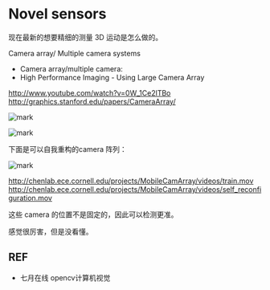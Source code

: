 
# Novel sensors

现在最新的想要精细的测量 3D 运动是怎么做的。


Camera array/ Multiple camera systems

- Camera array/multiple camera:
- High Performance Imaging - Using Large Camera Array

http://www.youtube.com/watch?v=0W_1Ce2lTBo
http://graphics.stanford.edu/papers/CameraArray/


![mark](http://pacdb2bfr.bkt.clouddn.com/blog/image/180817/H94l2lc9ji.png?imageslim)

![mark](http://pacdb2bfr.bkt.clouddn.com/blog/image/180817/Ad9mL9Af4l.png?imageslim)


下面是可以自我重构的camera 阵列：

![mark](http://pacdb2bfr.bkt.clouddn.com/blog/image/180817/48eK8LG8Ll.png?imageslim)

http://chenlab.ece.cornell.edu/projects/MobileCamArray/videos/train.mov
http://chenlab.ece.cornell.edu/projects/MobileCamArray/videos/self_reconfiguration.mov

这些 camera 的位置不是固定的，因此可以检测更准。


感觉很厉害，但是没看懂。






## REF

- 七月在线 opencv计算机视觉
